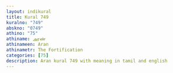 ```yaml
---
layout: indikural
title: Kural 749
kuralno: "749"
abskno: "0749"
athino: "75"
athiname: அரண்
athinameen: Aran
athinametr: The Fortification
categories: [75]
description: Aran kural 749 with meaning in tamil and english 
---
```


